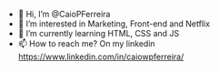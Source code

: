 - 👋 Hi, I’m @CaioPFerreira
- 👀 I’m interested in Marketing, Front-end and Netflix
- 🌱 I’m currently learning HTML, CSS and JS
- 📫 How to reach me? On my linkedin https://www.linkedin.com/in/caiowpferreira/

<!---
CaioPFerreira/CaioPFerreira is a ✨ special ✨ repository because its `README.md` (this file) appears on your GitHub profile.
You can click the Preview link to take a look at your changes.
--->
